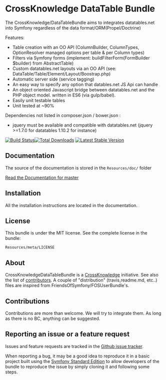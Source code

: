 CrossKnowledge DataTable Bundle
===============================

The CrossKnowledge/DataTableBundle aims to integrates datatables.net into Symfony regardless of the data format/ORM(Propel/Doctrine)

Features:

- Table creation with an OO API (ColumnBuilder, ColumnTypes, OptionResolver managed options per table & per Column types)
- Filters via Symfony forms (implement: buildFilterForm(FormBuilder $builder) from AbstractTable)
- Custom datatables.net layouts via an OO API (see: DataTable/Table/Element/Layout/Boostrap.php)
- Automatic server side (service tagging)
- An easy way to  specify any option that datables.net JS Api can handle
- An object oriented Javascript bridge between datatables.net and the PHP object model. written in ES6 (via gulp/babel).
- Easily unit testable tables
- Unit tested at ~90%

Dependencies not listed in composer.json / bower.json :

- jquery must be available and compatible with datatables.net (jquery >=1.7.0 for datatables 1.10.2 for instance)

[![Build Status](https://travis-ci.org/CrossKnowledge/DataTableBundle.svg?branch=master)](https://travis-ci.org/CrossKnowledge/DataTableBundle)[![Total Downloads](https://poser.pugx.org/crossknowledge/datatable-bundle/downloads.svg)](https://packagist.org/packages/crossknowledge/datatable-bundle) [![Latest Stable Version](https://poser.pugx.org/crossknowledge/datatable-bundle/v/stable.svg)](https://packagist.org/packages/crossknowledge/datatable-bundle)

Documentation
-------------

The source of the documentation is stored in the `Resources/doc/` folder

[Read the Documentation for master](https://github.com/CrossKnowledge/DataTableBundle/blob/master/Resources/doc/index.md)

Installation
------------

All the installation instructions are located in the documentation.

License
-------

This bundle is under the MIT license. See the complete license in the bundle:

    Resources/meta/LICENSE

About
-----

CrossKnowledgeDataTableBundle is a [CrossKnowledge](https://crossknowledge.com) initiative.
See also the list of [contributors](https://github.com/CrossKnowledge/DataTableBundle/contributors).
A couple of "distribution" (travis,readme.md, etc..) files are inspired from FriendsOfSymfony/FOSUserBundle's.

Contributions
-------------

Contributions are more than welcome.
We will try to integrate them. As long as there is no BC, anything can be suggested.


Reporting an issue or a feature request
---------------------------------------

Issues and feature requests are tracked in the [Github issue tracker](https://github.com/CrossKnowledge/DataTableBundle/issues).

When reporting a bug, it may be a good idea to reproduce it in a basic project
built using the [Symfony Standard Edition](https://github.com/symfony/symfony-standard)
to allow developers of the bundle to reproduce the issue by simply cloning it
and following some steps.

